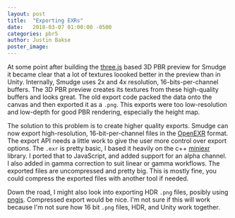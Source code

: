 ```yaml
---
layout: post
title:  "Exporting EXRs"
date:   2018-03-07 01:00:00 -0500
categories: pbr5
author: Justin Bakse
poster_image: 
---
```


At some point after building the [three.js](https://threejs.org/) based 3D PBR preview for Smudge it became clear that a lot of textures loooked better in the preview than in Unity. Internally, Smudge uses 2x and 4x resolution, 16-bits-per-channel buffers. The 3D PBR preview creates its textures from these high-quality buffers and looks great. The old export code packed the data onto the canvas and then exported it as a `.png`. This exports were too low-resolution and low-depth for good PBR rendering, especially the height map.

The solution to this problem is to create higher quality exports. Smudge can now export high-resolution, 16-bit-per-channel files in the [OpenEXR](http://www.openexr.com/) format. The export API needs a little work to give the user more control over export options. The `.exr` is pretty basic, I based it heavily on the c++ [miniexr](https://github.com/aras-p/miniexr/blob/master/miniexr.cpp) library. I ported that to JavaScript, and added support for an alpha channel. I also added in gamma correction to suit linear or gamma workflows. The exported files are uncompressed and pretty big. This is mostly fine, you could compress the exported files with another tool if needed. 

Down the road, I might also look into exporting HDR `.png` files, posibly using [pngjs](https://github.com/lukeapage/pngjs). Compressed export would be nice. I'm not sure if this will work because I'm not sure how 16 bit `.png` files, HDR, and Unity work together.




